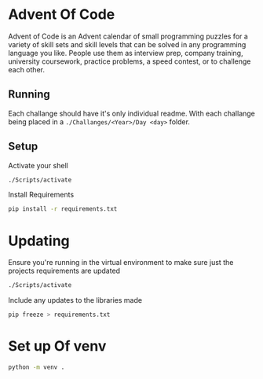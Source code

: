 # Advent Of Code

Advent of Code is an Advent calendar of small programming puzzles for a variety of skill sets and skill levels that can be solved in any programming language you like. People use them as interview prep, company training, university coursework, practice problems, a speed contest, or to challenge each other.

## Running

Each challange should have it's only individual readme. With each challange being placed in a `./Challanges/<Year>/Day <day>` folder.

## Setup

Activate your shell

```sh
./Scripts/activate
```

Install Requirements

```sh
pip install -r requirements.txt
```

# Updating 

Ensure you're running in the virtual environment to make sure just the projects requirements are updated

```sh
./Scripts/activate
```

Include any updates to the libraries made

```sh
pip freeze > requirements.txt
```

# Set up Of venv

```sh
python -m venv .
```